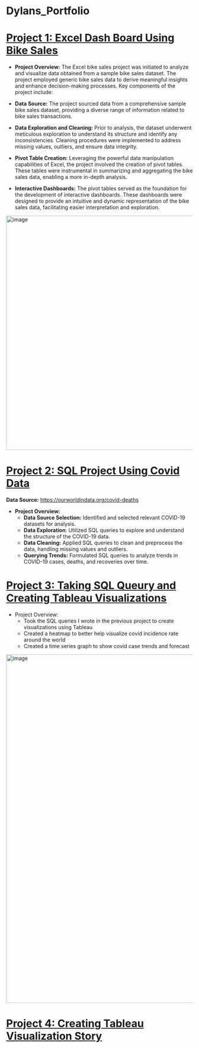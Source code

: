 # Dylans_Portfolio

# [Project 1: Excel Dash Board Using Bike Sales](https://github.com/dchen2000/Dylans_Portfolio/blob/main/Excel%20Project%20Dataset.xlsx)
 * **Project Overview:**
    The Excel bike sales project was initiated to analyze and visualize data obtained from a sample bike sales dataset. The project employed generic bike sales data to derive meaningful insights and enhance decision-making processes. Key components of the project include:

* **Data Source:** The project sourced data from a comprehensive sample bike sales dataset, providing a diverse range of information related to bike sales transactions.
* **Data Exploration and Cleaning:** Prior to analysis, the dataset underwent meticulous exploration to understand its structure and identify any inconsistencies. Cleaning procedures were implemented to address missing values, outliers, and ensure data integrity.
* **Pivot Table Creation:** Leveraging the powerful data manipulation capabilities of Excel, the project involved the creation of pivot tables. These tables were instrumental in summarizing and aggregating the bike sales data, enabling a more in-depth analysis.
* **Interactive Dashboards:** The pivot tables served as the foundation for the development of interactive dashboards. These dashboards were designed to provide an intuitive and dynamic representation of the bike sales data, facilitating easier interpretation and exploration.

<img width="633" alt="image" src="https://github.com/dchen2000/Dylans_Portfolio/assets/140763366/86bc006c-d728-44e2-9a6b-7114c1a58907">


# [Project 2: SQL Project Using Covid Data](https://github.com/dchen2000/Dylans_Portfolio/blob/main/Covid%20Porfolio.sql)
**Data Source:** https://ourworldindata.org/covid-deaths
* **Project Overview:** 
  * **Data Source Selection:** Identified and selected relevant COVID-19 datasets for analysis.
  * **Data Exploration**: Utilized SQL queries to explore and understand the structure of the COVID-19 data.
  * **Data Cleaning:** Applied SQL queries to clean and preprocess the data, handling missing values and outliers.
  * **Querying Trends:** Formulated SQL queries to analyze trends in COVID-19 cases, deaths, and recoveries over time.


# [Project 3: Taking SQL Queury and Creating Tableau Visualizations](https://public.tableau.com/app/profile/dylan8279/viz/CovidDashboard_16923203905120/Dashboard1?publish=yes)

* Project Overview: 
  * Took the SQL queries I wrote in the previous project to create visualizations using Tableau
  * Created a heatmap to better help visualize covid incidence rate around the world
  * Created a time series graph to show covid case trends and forecast

<img width="941" alt="image" src="https://github.com/dchen2000/Dylans_Portfolio/assets/140763366/878b6b64-33a6-4eb3-bf36-6c5f54bbbd81">

# [Project 4: Creating Tableau Visualization Story](https://public.tableau.com/app/profile/dylan8279/viz/SegmentedCustomerStory/Story1)







